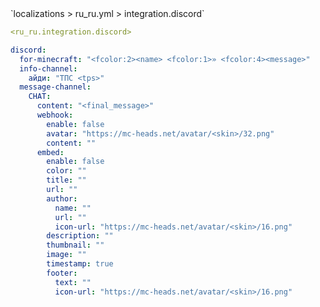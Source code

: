<!--@include: @/parts/module/integration/discord.md#title-->
<!--@include: @/parts/words.md#path--> `localizations > ru_ru.yml > integration.discord`

<!--@include: @/parts/module/integration/discord.md#explanation-->

<!--@include: @/parts/words.md#edit-->
```yaml
<ru_ru.integration.discord>
```

<!--@include: @/parts/words.md#default-->
```yaml
discord:
  for-minecraft: "<fcolor:2><name> <fcolor:1>» <fcolor:4><message>"
  info-channel:
    айди: "ТПС <tps>"
  message-channel:
    CHAT:
      content: "<final_message>"
      webhook:
        enable: false
        avatar: "https://mc-heads.net/avatar/<skin>/32.png"
        content: ""
      embed:
        enable: false
        color: ""
        title: ""
        url: ""
        author:
          name: ""
          url: ""
          icon-url: "https://mc-heads.net/avatar/<skin>/16.png"
        description: ""
        thumbnail: ""
        image: ""
        timestamp: true
        footer:
          text: ""
          icon-url: "https://mc-heads.net/avatar/<skin>/16.png"
```

<!--@include: @/parts/module/integration/discord.md#parameters-->
<!--@include: @/parts/module/integration/discord.md#localization-->

